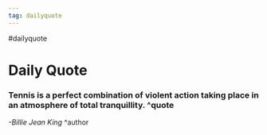 ```yaml
---
tag: dailyquote
---
```


#dailyquote

# Daily Quote

### Tennis is a perfect combination of violent action taking place in an atmosphere of total tranquillity. ^quote
*-Billie Jean King* ^author
